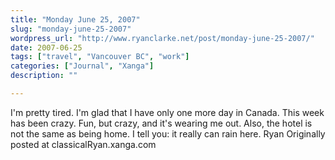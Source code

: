 ```yaml
---
title: "Monday June 25, 2007"
slug: "monday-june-25-2007"
wordpress_url: "http://www.ryanclarke.net/post/monday-june-25-2007/"
date: 2007-06-25
tags: ["travel", "Vancouver BC", "work"]
categories: ["Journal", "Xanga"]
description: ""

---
```


I'm pretty tired. I'm glad that I have only one more day in Canada. This week has been crazy. Fun, but crazy, and it's wearing me out. Also, the hotel is not the same as being home.
I tell you: it really can rain here.
Ryan
Originally posted at classicalRyan.xanga.com

